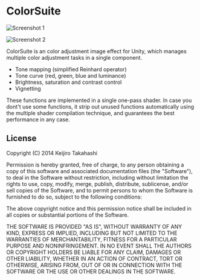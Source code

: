 ColorSuite
==========

![Screenshot 1](http://keijiro.github.io/ColorSuite/screenshot1.png)

![Screenshot 2](http://keijiro.github.io/ColorSuite/screenshot2.png)

ColorSuite is an color adjustment image effect for Unity, which manages
multiple color adjustment tasks in a single component.

- Tone mapping (simplified Reinhard operator)
- Tone curve (red, green, blue and luminance)
- Brightness, saturation and contrast control
- Vignetting

These functions are implemented in a single one-pass shader. In case you
dont't use some functions, it strip out unused functions automatically
using the multiple shader compilation technique, and guarantees the best
performance in any case.

License
-------

Copyright (C) 2014 Keijiro Takahashi

Permission is hereby granted, free of charge, to any person obtaining a copy of
this software and associated documentation files (the "Software"), to deal in
the Software without restriction, including without limitation the rights to
use, copy, modify, merge, publish, distribute, sublicense, and/or sell copies of
the Software, and to permit persons to whom the Software is furnished to do so,
subject to the following conditions:

The above copyright notice and this permission notice shall be included in all
copies or substantial portions of the Software.

THE SOFTWARE IS PROVIDED "AS IS", WITHOUT WARRANTY OF ANY KIND, EXPRESS OR
IMPLIED, INCLUDING BUT NOT LIMITED TO THE WARRANTIES OF MERCHANTABILITY, FITNESS
FOR A PARTICULAR PURPOSE AND NONINFRINGEMENT. IN NO EVENT SHALL THE AUTHORS OR
COPYRIGHT HOLDERS BE LIABLE FOR ANY CLAIM, DAMAGES OR OTHER LIABILITY, WHETHER
IN AN ACTION OF CONTRACT, TORT OR OTHERWISE, ARISING FROM, OUT OF OR IN
CONNECTION WITH THE SOFTWARE OR THE USE OR OTHER DEALINGS IN THE SOFTWARE.
